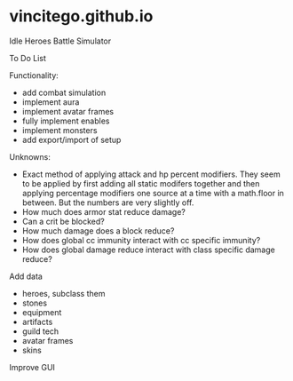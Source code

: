 # vincitego.github.io
Idle Heroes Battle Simulator

To Do List

Functionality:
  - add combat simulation
  - implement aura
  - implement avatar frames
  - fully implement enables
  - implement monsters
  - add export/import of setup

  
Unknowns:
  - Exact method of applying attack and hp percent modifiers. They seem to be applied by
    first adding all static modifers together and then applying percentage modifiers
    one source at a time with a math.floor in between. But the numbers are very slightly off.
  - How much does armor stat reduce damage?
  - Can a crit be blocked?
  - How much damage does a block reduce?
  - How does global cc immunity interact with cc specific immunity?
  - How does global damage reduce interact with class specific damage reduce?

Add data
  - heroes, subclass them
  - stones
  - equipment
  - artifacts
  - guild tech
  - avatar frames
  - skins

Improve GUI